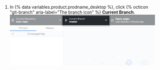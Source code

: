 1. In {% data variables.product.prodname_desktop %}, click {% octicon "git-branch" aria-label="The branch icon" %} **Current Branch**.
  ![Current Branch drop-down menu](/assets/images/help/desktop/current-branch-menu.png)
